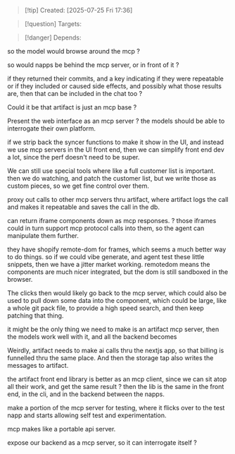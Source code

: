 
>[!tip] Created: [2025-07-25 Fri 17:36]

>[!question] Targets: 

>[!danger] Depends: 

so the model would browse around the mcp ?

so would napps be behind the mcp server, or in front of it ?

if they returned their commits, and a key indicating if they were repeatable or if they included or caused side effects, and possibly what those results are, then that can be included in the chat too ?

Could it be that artifact is just an mcp base ?

Present the web interface as an mcp server ? the models should be able to interrogate their own platform.

if we strip back the syncer functions to make it show in the UI, and instead we use mcp servers in the UI front end, then we can simplify front end dev a lot, since the perf doesn't need to be super.

We can still use special tools where like a full customer list is important.  then we do watching, and patch the customer list, but we write those as custom pieces, so we get fine control over them.

proxy out calls to other mcp servers thru artifact, where artifact logs the call and makes it repeatable and saves the call in the db.

can return iframe components down as mcp responses.
? those iframes could in turn support mcp protocol calls into them, so the agent can manipulate them further.

they have shopify remote-dom for frames, which seems a much better way to do things.
so if we could vibe generate, and agent test these little snippets, then we have a jitter market working.  remotedom means the components are much nicer integrated, but the dom is still sandboxed in the browser.

The clicks then would likely go back to the mcp server, which could also be used to pull down some data into the component, which could be large, like a whole git pack file, to provide a high speed search, and then keep patching that thing.

it might be the only thing we need to make is an artifact mcp server, then the models work well with it, and all the backend becomes

Weirdly, artifact needs to make ai calls thru the nextjs app, so that billing is funnelled thru the same place.  And then the storage tap also writes the messages to artifact.

the artifact front end library is better as an mcp client, since we can sit atop all their work, and get the same result ?  then the lib is the same in the front end, in the cli, and in the backend between the napps.

make a portion of the mcp server for testing, where it flicks over to the test napp and starts allowing self test and experimentation.


mcp makes like a portable api server.

expose our backend as a mcp server, so it can interrogate itself ?